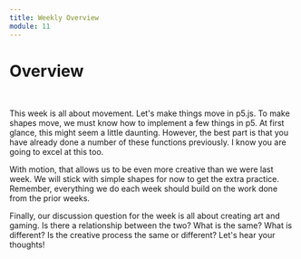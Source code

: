 ```yaml
---
title: Weekly Overview
module: 11
---
```


# Overview <br />


<br />

This week is all about movement.  Let's make things move in p5.js.  To make shapes move, we must know how to implement a few things in p5.  At first glance, this might seem a little daunting. However, the best part is that you have already done a number of these functions previously.  I know you are going to excel at this too.

With motion, that allows us to be even more creative than we were last week.  We will stick with simple shapes for now to get the extra practice.  Remember, everything we do each week should build on the work done from the prior weeks.

Finally, our discussion question for the week is all about creating art and gaming.  Is there a relationship between the two? What is the same?  What is different?  Is the creative process the same or different? Let's hear your thoughts!  